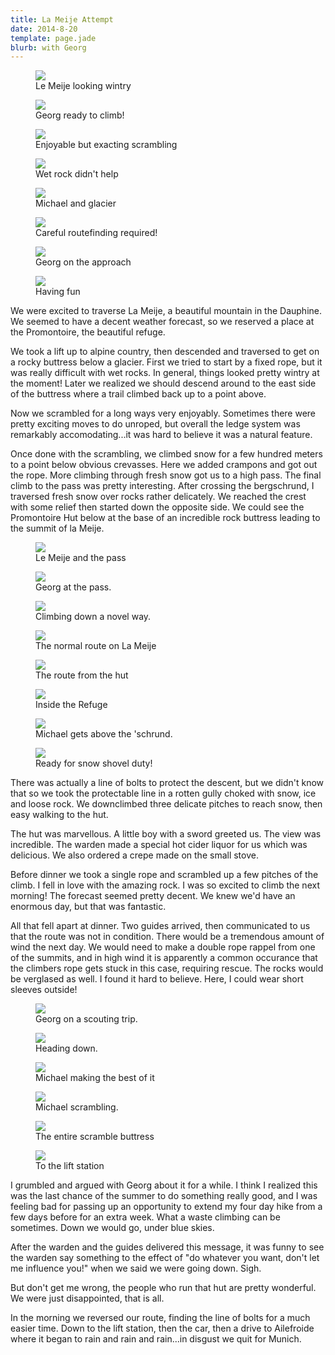 ```yaml
---
title: La Meije Attempt
date: 2014-8-20
template: page.jade
blurb: with Georg
---
```



<figure><a href='https://www.flickr.com/photos/55338612@N00/15005214431'>
<img src='https://farm6.static.flickr.com/5591/15005214431_127a90394e_b.jpg'></a>
<figcaption>Le Meije looking wintry</figcaption>
</figure>


<figure><a href='https://www.flickr.com/photos/55338612@N00/14821597149'>
<img src='https://farm4.static.flickr.com/3872/14821597149_59a810899a_b.jpg'></a>
<figcaption>Georg ready to climb!</figcaption>
</figure>


<figure><a href='https://www.flickr.com/photos/55338612@N00/14821789487'>
<img src='https://farm6.static.flickr.com/5559/14821789487_4c3f77de36_b.jpg'></a>
<figcaption>Enjoyable but exacting scrambling</figcaption>
</figure>


<figure><a href='https://www.flickr.com/photos/55338612@N00/15005221671'>
<img src='https://farm4.static.flickr.com/3918/15005221671_e4f98f5240_b.jpg'></a>
<figcaption>Wet rock didn't help</figcaption>
</figure>


<figure><a href='https://www.flickr.com/photos/55338612@N00/15007934002'>
<img src='https://farm4.static.flickr.com/3889/15007934002_c775214464_b.jpg'></a>
<figcaption>Michael and glacier</figcaption>
</figure>


<figure><a href='https://www.flickr.com/photos/55338612@N00/14821677440'>
<img src='https://farm6.static.flickr.com/5590/14821677440_f944489978_b.jpg'></a>
<figcaption>Careful routefinding required!</figcaption>
</figure>


<figure><a href='https://www.flickr.com/photos/55338612@N00/14821676030'>
<img src='https://farm6.static.flickr.com/5577/14821676030_5201aa6eeb_b.jpg'></a>
<figcaption>Georg on the approach</figcaption>
</figure>


<figure><a href='https://www.flickr.com/photos/55338612@N00/14821798257'>
<img src='https://farm6.static.flickr.com/5587/14821798257_fd101b960f_b.jpg'></a>
<figcaption>Having fun</figcaption>
</figure>


We were excited to traverse La Meije, a beautiful mountain in the Dauphine.
We seemed to have a decent weather forecast, so we reserved a place at the
Promontoire, the beautiful refuge.

We took a lift up to alpine country, then descended and traversed to get on a
rocky buttress below a glacier. First we tried to start by a fixed rope, but it
was really difficult with wet rocks. In general, things looked pretty wintry at
the moment! Later we realized we should descend around to the east side of the
buttress where a trail climbed back up to a point above.

Now we scrambled for a long ways very enjoyably. Sometimes there were pretty
exciting moves to do unroped, but overall the ledge system was remarkably
accomodating...it was hard to believe it was a natural feature.

Once done with the scrambling, we climbed snow for a few hundred meters to a
point below obvious crevasses. Here we added crampons and got out the rope. More
climbing through fresh snow got us to a high pass. The final climb to the pass
was pretty interesting. After crossing the bergschrund, I traversed fresh snow
over rocks rather delicately. We reached the crest with some relief then started
down the opposite side. We could see the Promontoire Hut below at the base of an
incredible rock buttress leading to the summit of la Meije. 

<figure><a href='https://www.flickr.com/photos/55338612@N00/15005229971'>
<img src='https://farm6.static.flickr.com/5581/15005229971_bffa1c0237_b.jpg'></a>
<figcaption>Le Meije and the pass</figcaption>
</figure>


<figure><a href='https://www.flickr.com/photos/55338612@N00/14821709948'>
<img src='https://farm6.static.flickr.com/5551/14821709948_e2e4635760_b.jpg'></a>
<figcaption>Georg at the pass.</figcaption>
</figure>


<figure><a href='https://www.flickr.com/photos/55338612@N00/15008332155'>
<img src='https://farm4.static.flickr.com/3883/15008332155_01109e97e9_b.jpg'></a>
<figcaption>Climbing down a novel way.</figcaption>
</figure>


<figure><a href='https://www.flickr.com/photos/55338612@N00/14821686340'>
<img src='https://farm4.static.flickr.com/3924/14821686340_ab9932eae4_b.jpg'></a>
<figcaption>The normal route on La Meije</figcaption>
</figure>


<figure><a href='https://www.flickr.com/photos/55338612@N00/14985347286'>
<img src='https://farm4.static.flickr.com/3853/14985347286_c511765c6f_b.jpg'></a>
<figcaption>The route from the hut</figcaption>
</figure>


<figure><a href='https://www.flickr.com/photos/55338612@N00/15008337905'>
<img src='https://farm6.static.flickr.com/5574/15008337905_ae4d213b0a_b.jpg'></a>
<figcaption>Inside the Refuge</figcaption>
</figure>


<figure><a href='https://www.flickr.com/photos/55338612@N00/14821681850'>
<img src='https://farm4.static.flickr.com/3916/14821681850_e59cd37bab_b.jpg'></a>
<figcaption>Michael gets above the 'schrund.</figcaption>
</figure>


<figure><a href='https://www.flickr.com/photos/55338612@N00/14821690660'>
<img src='https://farm4.static.flickr.com/3865/14821690660_d3dd25787d_b.jpg'></a>
<figcaption>Ready for snow shovel duty!</figcaption>
</figure>


There was actually a line of bolts to protect the descent, but we didn't know
that so we took the protectable line in a rotten gully choked with snow, ice and
loose rock. We downclimbed three delicate pitches to reach snow, then easy
walking to the hut.

The hut was marvellous. A little boy with a sword greeted us. The view was
incredible. The warden made a special hot cider liquor for us which was
delicious. We also ordered a crepe made on the small stove.

Before dinner we took a single rope and scrambled up a few pitches of the
climb. I fell in love with the amazing rock. I was so excited to climb the next
morning! The forecast seemed pretty decent. We knew we'd have an enormous day,
but that was fantastic.

All that fell apart at dinner. Two guides arrived, then communicated to us that
the route was not in condition. There would be a tremendous amount of wind the
next day. We would need to make a double rope rappel from one of the summits,
and in high wind it is apparently a common occurance that the climbers rope gets
stuck in this case, requiring rescue. The rocks would be verglased as well. I
found it hard to believe. Here, I could wear short sleeves outside!

<figure><a href='https://www.flickr.com/photos/55338612@N00/14821624189'>
<img src='https://farm4.static.flickr.com/3850/14821624189_0d31f0b646_b.jpg'></a>
<figcaption>Georg on a scouting trip.</figcaption>
</figure>


<figure><a href='https://www.flickr.com/photos/55338612@N00/14821723988'>
<img src='https://farm6.static.flickr.com/5552/14821723988_740b7655e3_b.jpg'></a>
<figcaption>Heading down.</figcaption>
</figure>


<figure><a href='https://www.flickr.com/photos/55338612@N00/14821627459'>
<img src='https://farm6.static.flickr.com/5558/14821627459_0f48e5369e_b.jpg'></a>
<figcaption>Michael making the best of it</figcaption>
</figure>


<figure><a href='https://www.flickr.com/photos/55338612@N00/14821727678'>
<img src='https://farm4.static.flickr.com/3858/14821727678_90a5ff8675_b.jpg'></a>
<figcaption>Michael scrambling.</figcaption>
</figure>


<figure><a href='https://www.flickr.com/photos/55338612@N00/14821631179'>
<img src='https://farm6.static.flickr.com/5554/14821631179_f3b7d2fee8_b.jpg'></a>
<figcaption>The entire scramble buttress</figcaption>
</figure>


<figure><a href='https://www.flickr.com/photos/55338612@N00/14821822507'>
<img src='https://farm4.static.flickr.com/3839/14821822507_3101ab2bc0_b.jpg'></a>
<figcaption>To the lift station</figcaption>
</figure>


I grumbled and argued with Georg about it for a while. I think I realized this
was the last chance of the summer to do something really good, and I was feeling
bad for passing up an opportunity to extend my four day hike from a few days
before for an extra week. What a waste climbing can be sometimes. Down we would
go, under blue skies.

After the warden and the guides delivered this message, it was funny to see the
warden say something to the effect of "do whatever you want, don't let me
influence you!" when we said we were going down. Sigh.

But don't get me wrong, the people who run that hut are pretty wonderful. We
were just disappointed, that is all.

In the morning we reversed our route, finding the line of bolts for a much
easier time. Down to the lift station, then the car, then a drive to Ailefroide
where it began to rain and rain and rain...in disgust we quit for Munich.


